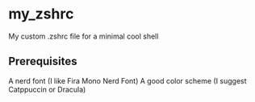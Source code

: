 # my_zshrc
My custom .zshrc file for a minimal cool shell

## Prerequisites
A nerd font (I like Fira Mono Nerd Font)
A good color scheme (I suggest Catppuccin or Dracula)
